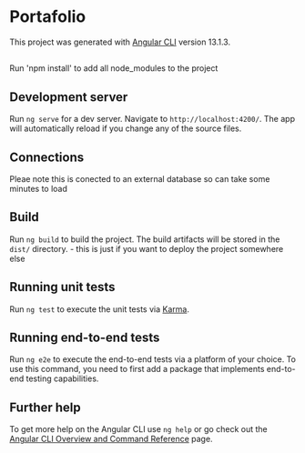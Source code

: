# Portafolio

This project was generated with [Angular CLI](https://github.com/angular/angular-cli) version 13.1.3.

##

Run 'npm install' to add all node_modules to the project

## Development server

Run `ng serve` for a dev server. Navigate to `http://localhost:4200/`. The app will automatically reload if you change any of the source files.

## Connections

Pleae note this is conected to an external database so can take some minutes to load

## Build

Run `ng build` to build the project. The build artifacts will be stored in the `dist/` directory. - this is just if you want to deploy the project somewhere else

## Running unit tests

Run `ng test` to execute the unit tests via [Karma](https://karma-runner.github.io).

## Running end-to-end tests

Run `ng e2e` to execute the end-to-end tests via a platform of your choice. To use this command, you need to first add a package that implements end-to-end testing capabilities.

## Further help

To get more help on the Angular CLI use `ng help` or go check out the [Angular CLI Overview and Command Reference](https://angular.io/cli) page.

